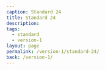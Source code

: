 ```yaml
---
caption: Standard 24
title: Standard 24
description:
tags:
  - standard
  - version-1
layout: page
permalink: /version-1/standard-24/
back: /version-1/
---
```

